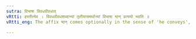 ```yaml
---
sutra: विभाषा विवधवीवधात्
vRtti: हरतीत्येव । विवधवीवधशब्दाभ्यां तृतीयासमर्थाभ्यां विभाषा ष्ठन् प्रत्ययो भवति ॥
vRtti_eng: The affix ष्ठन् comes optionally in the sense of 'he conveys', after the words '_vivadha_', and '_vivadha_', being in the third case in construction.

---
```

